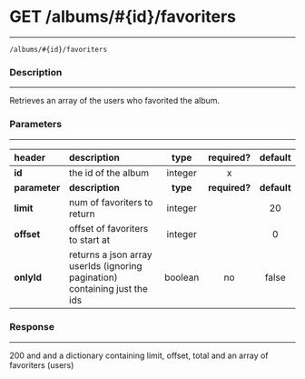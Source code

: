# GET /albums/#{id}/favoriters 
***
`/albums/#{id}/favoriters`

### Description
***
Retrieves an array of the users who favorited the album.

### Parameters
***

|header| description| type |required? |default|
|:---------|:--------------|:----------:|:------------:|:------------:|
|**id**| the id of the album|integer|x||
|**parameter**| **description**| **type** |**required?** |**default**|
|**limit**|num of favoriters to return|integer||20|
|**offset**|offset of favoriters to start at|integer||0|
|**onlyId**|returns a json array userIds (ignoring pagination) containing just the ids|boolean|no|false|



### Response
***

200 and and a dictionary containing limit, offset, total and an array of favoriters (users)
